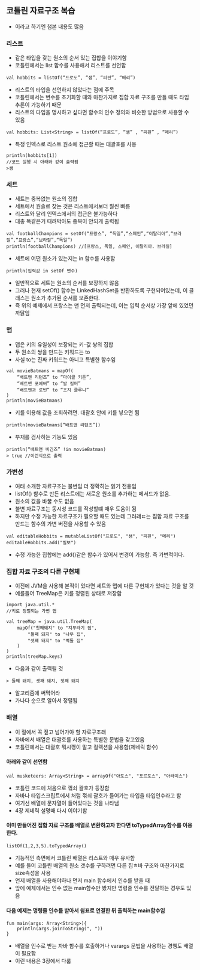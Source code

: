 ## 코틀린 자료구조 복습
- 이라고 하기엔 첨본 내용도 많음

### 리스트
- 같은 타입을 갖는 원소의 순서 있는 집합을 이야기함
- 코틀린에서는 list 함수를 사용해서 리스트를 선언함
```
val hobbits = listOf(“프로도”, “샘”, “피핀”, “메리”)
```
- 리스트의 타입을 선언하지 않았다는 점에 주목
- 코틀린에서는 변수를 초기화할 때와 마찬가지로 집합 자료 구조를 만들 때도 타입 추론이 가능하기 때문
- 리스트의 다입을 명시하고 싶다면 함수의 인수 정의와 비슷한 방법으로 사용할 수 있음
```
val hobbits: List<String> = listOf(“프로도”, “샘” , “피핀” , “메리”)
```
- 특정 인덱스로 리스트 원소에 접근할 때는 대괄호를 사용
```
println(hobbits[1])
//코드 실행 시 아래와 같이 출력됨
>샘
```

### 세트
- 세트는 중복없는 원소의 집합
- 세트에서 원솔르 찾는 것은 리스트에서보더 훨씬 빠름
- 리스트와 달리 인덱스에서의 접근은 불가능하다
- 대충 똑같은거 때려박아도 중복이 안되게 출력됨

```
val footballChampions = setOf(“프랑스”, “독일”,“스페인”,“이탈리아”,“브라질”,“프랑스”,“브라질”,“독일”)
println(footballChampions) //[프랑스, 독일, 스페인, 이탈리아. 브라질]
```
- 세트에 어떤 원소가 있는지는 in 함수를 사용함
```
println(입력값 in setOf 변수)
```
- 일반적으로 세트는 원소의 순서를 보장하지 않음
- 그러나 현재 setOf() 함수는 LinkedHashSet을 반환하도록 구현되어있는데, 이 클래스는 원소가 추가된 순서를 보존한다.
- 즉 위의 예제에서 프랑스는 맨 먼저 출력되는데, 이는 입력 순서상 가장 앞에 있었던 까닭임

### 맵
- 맵은 키의 유일성이 보장되는 키-값 쌍의 집합
- 두 원소의 쌍을 만드는 키워드는 to
- 사실 to는 진짜 키워드는 아니고 특별한 함수임
```
val movieBatmans = mapOf(
	“배트맨 리턴즈” to “마이클 키튼”,
	“배트맨 포에버” to “발 킬머”
	“배트맨과 로빈” to “조지 클루니”
)
println(movieBatmans)
```
- 키를 이용해 값을 조회하려면. 대괄호 안에 키를 넣으면 됨
```
println(movieBatmans[“배트맨 리턴즈”])
```
- 부재를 검사하는 기능도 있음
```
println(“배트맨 비긴즈” !in movieBatman)
> true //이런식으로 출력
```

### 가변성
- 여태 소개한 자료구조는 불변임 더 정확히는 읽기 전용임
- listOf() 함수로 만든 리스트에는 새로운 원소를 추가하는 메서드가 없음.
- 원소의 값을 바꿀 수도 없음
- 불변 자료구조는 동시성 코드를 작성할떄 매우 도움이 됨
- 하지만 수정 가능한 자료구조가 필요할 때도 있는데 그러럐ㄸ는 집합 자료 구조를 만드는 함수의 가변 버전을 사용할 수 있음
```
val editableHobbits = mutableListOf("프로도", "샘", "피핀", "메리")
editableHobbits.add("빌보")
```
- 수정 가능한 집합에는 add()같은 함수가 있어서 변경이 가능함. 즉 가변적이다.

### 집합 자료 구조의 다른 구현체
- 이전에 JVM을 사용해 본적이 있다면 세트와 맵에 다른 구현체가 있다는 것을 알 것
- 예를들어 TreeMap은 키를 정렬된 상태로 저장함
```
import java.util.*
//키로 정렬되는 가변 맵

val treeMap = java.util.TreeMap(
    mapOf("첫째돼지" to "지푸라기 집",
        "둘째 돼지" to "나무 집",
        "셋쨰 돼지" to "벽돌 집"
    )
)
println(treeMap.keys)
```
- 다음과 같이 출력될 것
```
> 둘째 돼지, 셋째 돼지, 첫째 돼지
```
- 알고리즘에 써먹어라
- 가나다 순으로 알아서 정렬됨

### 배열
- 이 절에서 꼭 짚고 넘어가야 할 자료구조래
- 자바에서 배열은 대괄호를 사용하는 특별한 문법을 갖고있음
- 코틀린에서는 대괄호 뭐시깽이 말고 컬렉션을 사용함(제네릭 함수)
#### 아래와 같이 선언함
```
val musketeers: Array<String> = arrayOf("아토스", "포르토스", "아라미스")
```
- 코틀린 코드에 처음으로 꺾쇠 괄호가 등장함 
- 자바나 타입스크립트에서 처럼 꺾쇠 괄호가 들어가는 타입을 타입인수라고 함
- 여기선 배열에 문자열이 들어있다는 것을 나타냄
- 4장 제네릭 설명때 다시 이야기함
#### 이미 만들어진 집합 자료 구조를 배열로 변환하고자 한다면 toTypedArray함수를 이용한다.
```
listOf(1,2,3,5).toTypedArray()
``` 
- 기능적인 측면에서 코틀린 배열은 리스트와 매우 유사함
- 예를 들어 코틀린 배열의 원소 갯수를 구하려면 다른 집ㅎ바 구조와 마찬가지로 size속성을 사용
- 언제 배열을 사용해야하나 먼저 main 함수에서 인수를 받을 때
- 앞에 예제에서는 인수 없는 main함수만 봤지만 명령줄 인수를 전달하는 경우도 있음
#### 다음 예제는 명령줄 인수를 받아서 쉼표로 연결한 뒤 출력하는 main함수임
```
fun main(args: Array<String>){
    println(args.joinToString(", "))
}
```
- 배열을 인수로 받는 자바 함수를 호출하거나 varargs 문법을 사용하는 경웽도 배열이 필요함
- 이런 내용은 3장에서 다룸
